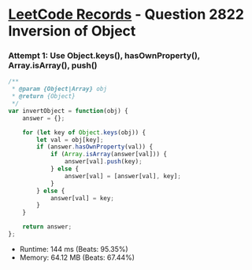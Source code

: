 # [LeetCode Records](../../README.md) - Question 2822 Inversion of Object

### Attempt 1: Use Object.keys(), hasOwnProperty(), Array.isArray(), push()
```js
/**
 * @param {Object|Array} obj
 * @return {Object}
 */
var invertObject = function(obj) {
    answer = {};

    for (let key of Object.keys(obj)) {
        let val = obj[key];
        if (answer.hasOwnProperty(val)) {
            if (Array.isArray(answer[val])) {
                answer[val].push(key);
            } else {
                answer[val] = [answer[val], key];
            }
        } else {
            answer[val] = key;
        }
    }

    return answer;
};
```
- Runtime: 144 ms (Beats: 95.35%)
- Memory: 64.12 MB (Beats: 67.44%)

<br>
